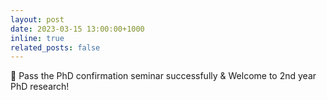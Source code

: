 ```yaml
---
layout: post
date: 2023-03-15 13:00:00+1000
inline: true
related_posts: false
---
```


🎉 Pass the PhD confirmation seminar successfully & Welcome to 2nd year PhD research!
